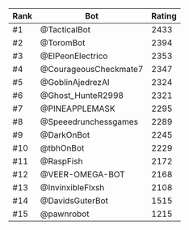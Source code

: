 Rank|Bot|Rating
---|---|---
#1|@TacticalBot|2433
#2|@ToromBot|2394
#3|@ElPeonElectrico|2353
#4|@CourageousCheckmate7|2347
#5|@GoblinAjedrezAI|2324
#6|@Ghost_HunteR2998|2321
#7|@PINEAPPLEMASK|2295
#8|@Speeedrunchessgames|2289
#9|@DarkOnBot|2245
#10|@tbhOnBot|2229
#11|@RaspFish|2172
#12|@VEER-OMEGA-BOT|2168
#13|@InvinxibleFlxsh|2108
#14|@DavidsGuterBot|1515
#15|@pawnrobot|1215
